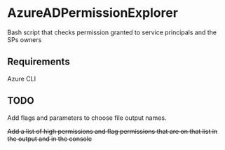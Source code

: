 # AzureADPermissionExplorer

Bash script that checks permission granted to service principals and the SPs owners

## Requirements
Azure CLI

## TODO
Add flags and parameters to choose file output names.

~~Add a list of high permissions and flag permissions that are on that list in the output and in the console~~
